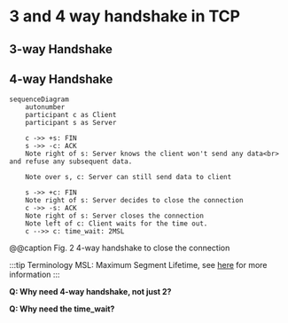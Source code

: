 # 3 and 4 way handshake in TCP

## 3-way Handshake

## 4-way Handshake

```mermaid
sequenceDiagram
    autonumber
    participant c as Client
    participant s as Server

    c ->> +s: FIN
    s ->> -c: ACK
    Note right of s: Server knows the client won't send any data<br> and refuse any subsequent data.

    Note over s, c: Server can still send data to client

    s ->> +c: FIN
    Note right of s: Server decides to close the connection
    c ->> -s: ACK
    Note right of s: Server closes the connection
    Note left of c: Client waits for the time out.
    c -->> c: time_wait: 2MSL
```

@@caption Fig. 2  4-way handshake to close the connection

:::tip Terminology
MSL: <acr>Maximum Segment Lifetime</acr>, see [here](../../en/Others/Terminology-Acronym.md#Network-Layer) for more information
:::

**Q: Why need 4-way handshake, not just 2?**

**Q: Why need the time_wait?**
